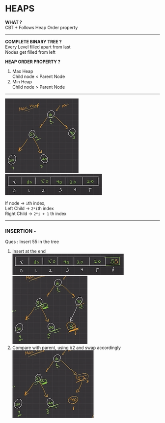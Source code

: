 # HEAPS

**WHAT ?**  
CBT + Follows Heap Order property

---
**COMPLETE BINARY TREE ?**  
Every Level filled apart from last  
Nodes get filled from left

**HEAP ORDER PROPERTY ?**
1. Max Heap  
Child node < Parent Node 
2. Min Heap  
Child node > Parent Node

---
![alt text](image-1.png)  
![alt text](image-2.png)

If node -> `i`th index,  
Left Child -> `2*i`th index  
Right Child -> `2*i + 1` th index

---
### INSERTION -  
Ques : Insert 55 in the tree
1. Insert at the end  
![alt text](image-3.png) ![alt text](image-4.png)
2. Compare with parent, using i/2 and swap accordingly  
![alt text](image-5.png)

